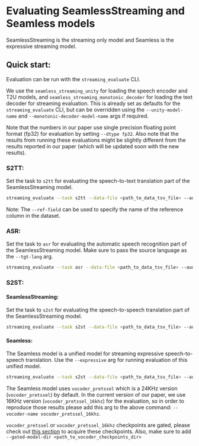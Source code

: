 # Evaluating SeamlessStreaming and Seamless models
SeamlessStreaming is the streaming only model and Seamless is the expressive streaming model.

## Quick start:

Evaluation can be run with the `streaming_evaluate` CLI.

We use the `seamless_streaming_unity` for loading the speech encoder and T2U models, and `seamless_streaming_monotonic_decoder` for loading the text decoder for streaming evaluation. This is already set as defaults for the `streaming_evaluate` CLI, but can be overridden using the `--unity-model-name` and  `--monotonic-decoder-model-name` args if required.

Note that the numbers in our paper use single precision floating point format (fp32) for evaluation by setting `--dtype fp32`. Also note that the results from running these evaluations might be slightly different from the results reported in our paper (which will be updated soon with the new results).

### S2TT:
Set the task to `s2tt` for evaluating the speech-to-text translation part of the SeamlessStreaming model.

```bash
streaming_evaluate --task s2tt --data-file <path_to_data_tsv_file> --audio-root-dir <path_to_audio_root_directory> --output <path_to_evaluation_output_directory> --tgt-lang <3_letter_lang_code>
```

Note: The `--ref-field` can be used to specify the name of the reference column in the dataset.

### ASR:
Set the task to `asr` for evaluating the automatic speech recognition part of the SeamlessStreaming model. Make sure to pass the source language as the `--tgt-lang` arg.

```bash
streaming_evaluate --task asr --data-file <path_to_data_tsv_file> --audio-root-dir <path_to_audio_root_directory> --output <path_to_evaluation_output_directory> --tgt-lang <3_letter_source_lang_code> 
```

### S2ST:

#### SeamlessStreaming:

Set the task to `s2st` for evaluating the speech-to-speech translation part of the SeamlessStreaming model. 

```bash
streaming_evaluate --task s2st --data-file <path_to_data_tsv_file> --audio-root-dir <path_to_audio_root_directory> --output <path_to_evaluation_output_directory> --tgt-lang <3_letter_lang_code>
```

#### Seamless:
The Seamless model is a unified model for streaming expressive speech-to-speech translation. Use the `--expressive` arg for running evaluation of this unified model.

```bash
streaming_evaluate --task s2st --data-file <path_to_data_tsv_file> --audio-root-dir <path_to_audio_root_directory> --output <path_to_evaluation_output_directory> --tgt-lang <3_letter_lang_code> --expressive --gated-model-dir <path_to_vocoder_checkpoints_dir>
```

The Seamless model uses `vocoder_pretssel` which is a 24KHz version (`vocoder_pretssel`) by default. In the current version of our paper, we use 16KHz version (`vocoder_pretssel_16khz`) for the evaluation, so in order to reproduce those results please add this arg to the above command: `--vocoder-name vocoder_pretssel_16khz`.

`vocoder_pretssel` or `vocoder_pretssel_16khz` checkpoints are gated, please check out [this section](/README.md#seamlessexpressive-models) to acquire these checkpoints. Also, make sure to add `--gated-model-dir <path_to_vocoder_checkpoints_dir>`
